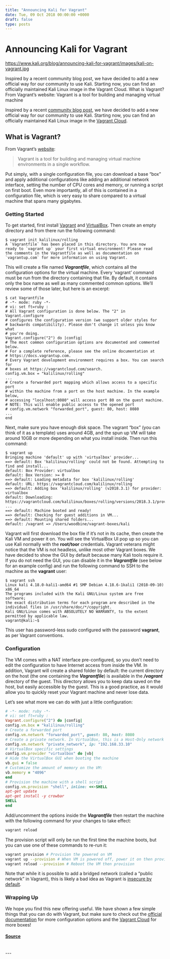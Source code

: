 ```yaml
---
title: "Announcing Kali for Vagrant"
date: Tue, 09 Oct 2018 00:00:00 +0000
draft: false
type: posts
---
```

# Announcing Kali for Vagrant

https://www.kali.org/blog/announcing-kali-for-vagrant/images/kali-on-vagrant.jpg



Inspired by a recent community blog post, we have decided to add a new official way for our community to use Kali. Starting now, you can find an officially maintained Kali Linux image in the Vagrant Cloud. What is Vagrant? From Vagrant&rsquo;s website: Vagrant is a tool for building and managing virtual machine

Inspired by a recent [community blog post](https://blog.secureideas.com/2018/09/automating-red-team-homelabs-part-1-kali-automation.html), we have decided to add a new official way for our community to use Kali. Starting now, you can find an officially maintained Kali Linux image in the [Vagrant Cloud](https://app.vagrantup.com/).

What is Vagrant?
----------------

From Vagrant’s [website](https://www.vagrantup.com/):

> Vagrant is a tool for building and managing virtual machine environments in a single workflow.

Put simply, with a single configuration file, you can download a base “box” and apply additional configurations like adding an additional network interface, setting the number of CPU cores and memory, or running a script on first boot. Even more importantly, all of this is contained in a configuration file, which is very easy to share compared to a virtual machine that spans many gigabytes.

### Getting Started

To get started, first install [Vagrant](https://www.vagrantup.com/) and [VirtualBox](https://www.virtualbox.org/). Then create an empty directory and from there run the following command:

```console
$ vagrant init kalilinux/rolling
A `Vagrantfile` has been placed in this directory. You are now
ready to `vagrant up` your first virtual environment! Please read
the comments in the Vagrantfile as well as documentation on
`vagrantup.com` for more information on using Vagrant.
```

This will create a file named **_Vagrantfile_**, which contains all the configuration options for the virtual machine. Every ‘vagrant’ command must be run from the directory containing that file. By default, it contains only the box name as well as many commented common options. We’ll review some of those later, but here is an excerpt:

```console
$ cat Vagrantfile
# -*- mode: ruby -*-
# vi: set ft=ruby :
# All Vagrant configuration is done below. The "2" in Vagrant.configure
# configures the configuration version (we support older styles for
# backwards compatibility). Please don't change it unless you know what
# you're doing.
Vagrant.configure("2") do |config|
# The most common configuration options are documented and commented below.
# For a complete reference, please see the online documentation at
# https://docs.vagrantup.com.
# Every Vagrant development environment requires a box. You can search for
# boxes at https://vagrantcloud.com/search.
config.vm.box = "kalilinux/rolling"
...
# Create a forwarded port mapping which allows access to a specific port
# within the machine from a port on the host machine. In the example below,
# accessing "localhost:8080" will access port 80 on the guest machine.
# NOTE: This will enable public access to the opened port
# config.vm.network "forwarded_port", guest: 80, host: 8080
...
end
```

Next, make sure you have enough disk space. The vagrant “box” (you can think of it as a template) uses around 4GB, and the spun up VM will take around 10GB or more depending on what you install inside. Then run this command:

```console
$ vagrant up
Bringing machine 'default' up with 'virtualbox' provider...
==> default: Box 'kalilinux/rolling' could not be found. Attempting to find and install...
default: Box Provider: virtualbox
default: Box Version: >= 0
==> default: Loading metadata for box 'kalilinux/rolling'
default: URL: https://vagrantcloud.com/kalilinux/rolling
==> default: Adding box 'kalilinux/rolling' (v2018.3.1) for provider: virtualbox
default: Downloading: https://vagrantcloud.com/kalilinux/boxes/rolling/versions/2018.3.1/providers/virtualbox.box
...
==> default: Machine booted and ready!
==> default: Checking for guest additions in VM...
==> default: Mounting shared folders...
default: /vagrant => /Users/woodbine/vagrant-boxes/kali
```

Vagrant will first download the box file if it’s not in its cache, then create the Kali VM and power it on. You will see the VirtualBox UI pop up so you can use Kali normally with the **root/toor** credentials. Vagrant veterans might notice that the VM is not headless, unlike most other Vagrant boxes. We have decided to show the GUI by default because many Kali tools require it. If you do not need the GUI, you can disable it in the **_Vagrantfile_** (see below for an example config) and run the following command to SSH to the machine as the **vagrant** user:

```console
$ vagrant ssh
Linux kali 4.18.0-kali1-amd64 #1 SMP Debian 4.18.6-1kali1 (2018-09-10) x86_64
The programs included with the Kali GNU/Linux system are free software;
the exact distribution terms for each program are described in the
individual files in /usr/share/doc/*/copyright.
Kali GNU/Linux comes with ABSOLUTELY NO WARRANTY, to the extent
permitted by applicable law.
vagrant@kali:~$
```

This user has password-less sudo configured with the password **vagrant**, as per Vagrant conventions.

### Configuration

The VM comes with a NAT interface pre-configured, so you don’t need to edit the configuration to have Internet access from inside the VM. In addition, Vagrant will create a shared folder by default: the current directory on the host (the one containing the **_Vagrantfile_**) is available in the **_/vagrant_** directory of the guest. This directory allows you to keep data saved on the host, but easily accessible by the guest. This is a good practice, as it would allow you to quickly reset your Vagrant machine and never lose data.

Let’s see what more we can do with just a little configuration:

```ruby
# -*- mode: ruby -*-
# vi: set ft=ruby :
Vagrant.configure("2") do |config|
config.vm.box = "kalilinux/rolling"
# Create a forwarded port
config.vm.network "forwarded_port", guest: 80, host: 8080
# Create a private network. In VirtualBox, this is a Host-Only network
config.vm.network "private_network", ip: "192.168.33.10"
# VirtualBox specific settings
config.vm.provider "virtualbox" do |vb|
# Hide the VirtualBox GUI when booting the machine
vb.gui = false
# Customize the amount of memory on the VM:
vb.memory = "4096"
end
# Provision the machine with a shell script
config.vm.provision "shell", inline: <<-SHELL
apt-get update
apt-get install -y crowbar
SHELL
end
```

Add/uncomment the options inside the **_Vagrantfile_** then restart the machine with the following command for your changes to take effect:

```sh
vagrant reload
```

The provision script will only be run the first time the machine boots, but you can use one of these commands to re-run it:

```sh
vagrant provision # Provision the powered on VM
vagrant up --provision # When VM is powered off, power it on then provision
vagrant reload --provision # Reboot the VM then provision
```

Note that while it is possible to add a bridged network (called a “public network” in Vagrant), this is likely a bad idea as Vagrant is [insecure by default](https://www.vagrantup.com/docs/networking/public_network.html).

### Wrapping Up

We hope you find this new offering useful. We have shown a few simple things that you can do with Vagrant, but make sure to check out the [official documentation](https://www.vagrantup.com/docs/) for more configuration options and the [Vagrant Cloud](https://app.vagrantup.com/) for more boxes!

#### [Source](https://www.kali.org/blog/announcing-kali-for-vagrant/)

<br/>
---
